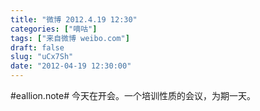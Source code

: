 ```yaml
---
title: "微博 2012.4.19 12:30"
categories: ["嘀咕"]
tags: ["来自微博 weibo.com"]
draft: false
slug: "uCx7Sh"
date: "2012-04-19 12:30:00"
---
```


<p>#eallion.note# 今天在开会。一个培训性质的会议，为期一天。 ​​​​</p>
